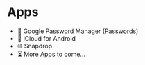 # Apps
- 🔐 Google Password Manager (Passwords)
- 🍎 iCloud for Android
- 🌐 Snapdrop
- ⏳ More Apps to come...
